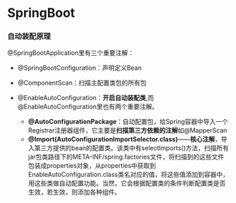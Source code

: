 # SpringBoot

### 自动装配原理

@SpringBootApplication里有三个重要注解：

+ @SpringBootConfiguration：声明定义Bean

+ @ComponentScan：扫描主配置类包的所有包
+ @EnableAutoConfiguration：**开启自动装配类**,而@EnableAutoConfiguration里也有两个重要注解。
  + **@AutoConfigurationPackage**：自动配置包，给Spring容器中导入一个Registrar注册器组件，它主要是**扫描第三方依赖的注解**如@MapperScan
  + **@Import(AutoConfigurationImportSelector.class)**——**核心注解**，导入第三方提供的bean的配置类。该类中有selectImports()方法，扫描所有jar包类路径下的META-INF/spring.factories文件，将扫描到的这些文件包装成properties对象，从properties中获取到EnableAutoConfiguration.class类名对应的值，将这些值添加到容器中，用这些类做自动配置功能。当然，它会根据配置类的条件判断配置类是否生效，若生效，则添加各种组件。

